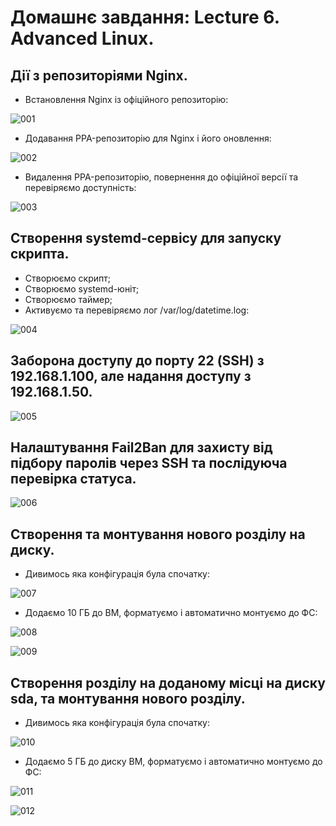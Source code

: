 # Домашнє завдання: Lecture 6. Advanced Linux.

## Дії з репозиторіями Nginx.
- Встановлення Nginx із офіційного репозиторію:

![001](001.jpg)

- Додавання PPA-репозиторію для Nginx і його оновлення:

![002](002.jpg)

- Видалення PPA-репозиторію, повернення до офіційної версії та перевіряємо доступність:

![003](003.jpg)

## Створення systemd-сервісу для запуску скрипта.
- Створюємо скрипт;
- Створюємо systemd-юніт;
- Створюємо таймер;
- Активуємо та перевіряємо лог /var/log/datetime.log:

![004](004.jpg)

## Заборона доступу до порту 22 (SSH) з 192.168.1.100, але надання доступу з 192.168.1.50.

![005](005.jpg)

## Налаштування Fail2Ban для захисту від підбору паролів через SSH та послідуюча перевірка статуса.

![006](006.jpg)

## Створення та монтування нового розділу на диску.
- Дивимось яка конфігурація була спочатку:

![007](007.jpg)

- Додаємо 10 ГБ до ВМ, форматуємо і автоматично монтуємо до ФС:

![008](008.jpg)

![009](009.jpg)

## Створення розділу на доданому місці на диску sda, та монтування нового розділу.
- Дивимось яка конфігурація була спочатку:

![010](010.jpg)

- Додаємо 5 ГБ до диску ВМ, форматуємо і автоматично монтуємо до ФС:

![011](011.jpg)

![012](012.jpg)